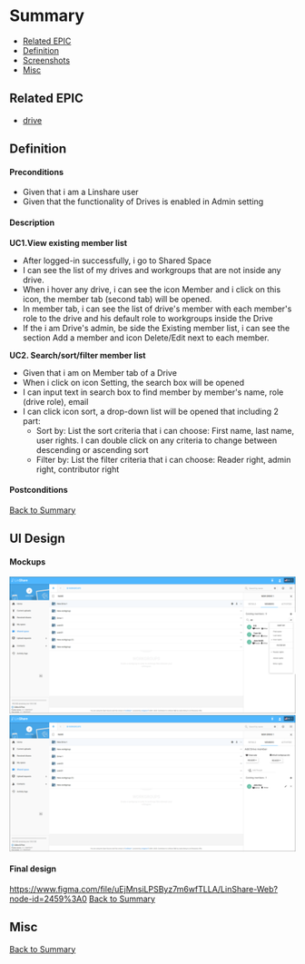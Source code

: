 # Summary

* [Related EPIC](#related-epic)
* [Definition](#definition)
* [Screenshots](#screenshots)
* [Misc](#misc)

## Related EPIC


* [drive](./README.md)

## Definition

#### Preconditions
*  Given that i am a Linshare user 
*  Given that the functionality of Drives is enabled in Admin setting
#### Description
**UC1.View existing member list**

*  After logged-in successfully, i go to Shared Space 
*  I can see the list of my drives and workgroups that are not inside any drive.
*  When i hover any drive, i can see the icon Member and i click on this icon, the member tab (second tab) will be opened. 
*  In member tab, i can see the list of drive's member with each member's role to the drive and his default role to workgroups inside the Drive 
*  If the i am Drive's admin, be side the Existing member list,  i can see the section Add a member and icon Delete/Edit next to each member. 

**UC2. Search/sort/filter member list**

*  Given that i am on Member tab of a Drive 
*  When i click on icon Setting, the search box will be opened 
*  I can input text in search box to find member by member's name, role (drive role), email 
*  I can click icon sort, a drop-down list will be opened that including 2 part:
   *  Sort by: List the sort criteria that i can choose: First name, last name, user rights. I can double click on any criteria to change between descending or ascending sort
   *  Filter by: List the filter criteria that i can choose: Reader right, admin right, contributor right 
#### Postconditions


[Back to Summary](#summary)

## UI Design

#### Mockups
![story3.1](./resources/story3.1.png)
![story3.2](./resources/story3.2.png)
#### Final design
https://www.figma.com/file/uEjMnsiLPSByz7m6wfTLLA/LinShare-Web?node-id=2459%3A0
[Back to Summary](#summary)
## Misc

[Back to Summary](#summary)
